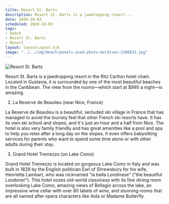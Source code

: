 ```yaml
---
title: Resort St. Barts
description: Resort St. Barts is a jawdropping resort...
date: 2020-10-03
scheduled: 2020-10-03
tags:
- beach
- Resort St. Barts
- Resort
layout: layouts/post.njk
image: "../../img/beach/pexels-asad-photo-maldives-1266833.jpg"
---
```


![Resort St. Barts](../../img/beach/pexels-asad-photo-maldives-1266833.jpg)

Resort St. Barts is a jawdropping resort in the Ritz Carlton hotel chain. Located in Gustavia, it is surrounded by one of the most beautiful beaches in the Caribbean. The view from the rooms—which start at $995 a night—is amazing.

2. La Reserve de Beaulieu (near Nice, France)

La Reserve de Beaulieu is a beautiful, secluded ski village in France that has managed to avoid the touristy feel that other French ski resorts have. It has its own ski school and slopes, and it's just an hour and a half from Nice. The hotel is also very family friendly and has great amenities like a pool and spa to help you relax after a long day on the slopes. It even offers babysitting services for parents who want to spend some time alone or with other adults during their stay.

3. Grand Hotel Tremezzo (on Lake Como)

Grand Hotel Tremezzo is located on gorgeous Lake Como in Italy and was built in 1829 by the English politician Earl of Shrewsbury for his wife, Henrietta Lambart, who was nicknamed "la bella Londinese" ("the beautiful Londoner"). This hotel oozes old-world classiness with its fine dining room overlooking Lake Como, amazing views of Bellagio across the lake, an impressive wine cellar with over 80 labels of wine, and stunning rooms that are all named after opera characters like Aida or Madame Butterfly.